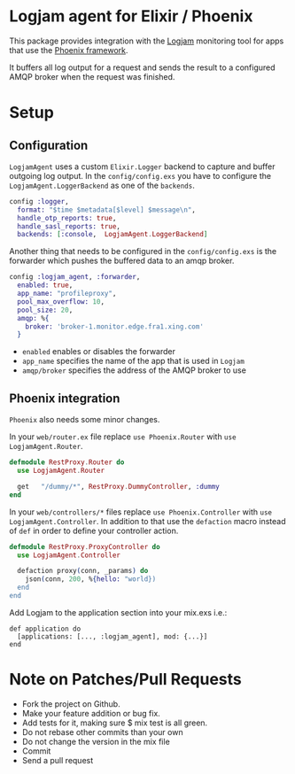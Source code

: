 Logjam agent for Elixir / Phoenix
===========

This package provides integration with the [Logjam](https://github.com/skaes/logjam_core) monitoring tool for apps that
use the [Phoenix framework](https://github.com/phoenixframework/phoenix).

It buffers all log output for a request and sends the result to a configured AMQP broker when the request was finished.

# Setup

## Configuration
`LogjamAgent` uses a custom `Elixir.Logger` backend to capture and buffer outgoing log output. In the
`config/config.exs` you have to configure the `LogjamAgent.LoggerBackend` as one of the `backends`.

``` Elixir
config :logger,
  format: "$time $metadata[$level] $message\n",
  handle_otp_reports: true,
  handle_sasl_reports: true,
  backends: [:console,  LogjamAgent.LoggerBackend]

```

Another thing that needs to be configured in the `config/config.exs` is the forwarder which pushes
the buffered data to an amqp broker.

``` Elixir
config :logjam_agent, :forwarder,
  enabled: true,
  app_name: "profileproxy",
  pool_max_overflow: 10,
  pool_size: 20,
  amqp: %{
    broker: 'broker-1.monitor.edge.fra1.xing.com'
  }
```

* `enabled` enables or disables the forwarder
* `app_name` specifies the name of the app that is used in `Logjam`
* `amqp/broker` specifies the address of the AMQP broker to use

## Phoenix integration

`Phoenix` also needs some minor changes.

In your `web/router.ex` file replace `use Phoenix.Router` with `use LogjamAgent.Router`.

``` Elixir
defmodule RestProxy.Router do
  use LogjamAgent.Router

  get   "/dummy/*", RestProxy.DummyController, :dummy
end
```

In your  `web/controllers/*` files replace `use Phoenix.Controller` with `use LogjamAgent.Controller`.
In addition to that use the `defaction` macro instead of `def` in order to define your controller action.

``` Elixir
defmodule RestProxy.ProxyController do
  use LogjamAgent.Controller

  defaction proxy(conn, _params) do
    json(conn, 200, %{hello: "world})
  end
end
```

Add Logjam to the application section into your mix.exs i.e.:

```
def application do
  [applications: [..., :logjam_agent], mod: {...}]
end
```

# Note on Patches/Pull Requests ###
* Fork the project on Github.
* Make your feature addition or bug fix.
* Add tests for it, making sure $ mix test is all green.
* Do not rebase other commits than your own
* Do not change the version in the mix file
* Commit
* Send a pull request
